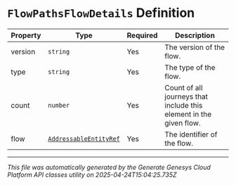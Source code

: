 # `FlowPathsFlowDetails` Definition

| Property | Type | Required | Description |
|----------|------|----------|-------------|
| version | `string` | Yes | The version of the flow. |
| type | `string` | Yes | The type of the flow. |
| count | `number` | Yes | Count of all journeys that include this element in the given flow. |
| flow | [`AddressableEntityRef`](addressableentityref-definition.md) | Yes | The identifier of the flow. |

---

*This file was automatically generated by the Generate Genesys Cloud Platform API classes utility on 2025-04-24T15:04:25.735Z*